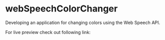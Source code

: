 # webSpeechColorChanger

Developing an application for changing colors using the Web Speech API.

For live preview check out following link:

